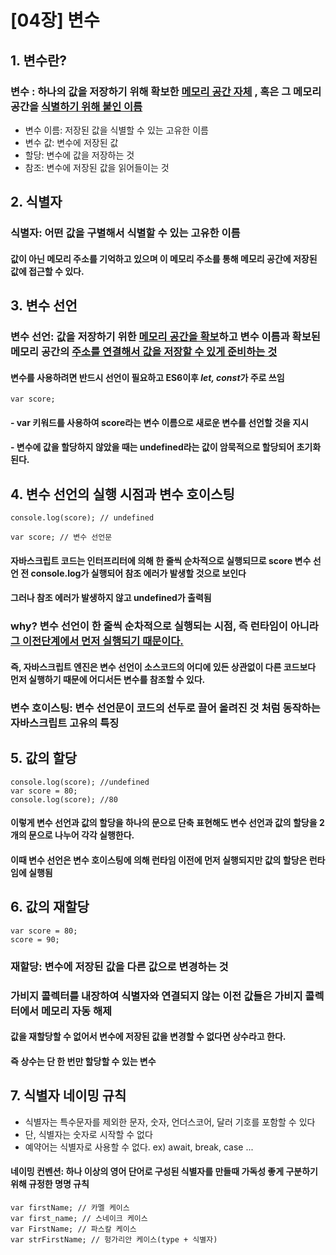 # [04장] 변수

## 1. 변수란?

### 변수 : 하나의 값을 저장하기 위해 확보한 <u>메모리 공간 자체</u> , 혹은 그 메모리 공간을 <u>식별하기 위해 붙인 이름</u>

- 변수 이름: 저장된 값을 식별할 수 있는 고유한 이름
- 변수 값: 변수에 저장된 값
- 할당: 변수에 값을 저장하는 것
- 참조: 변수에 저장된 값을 읽어들이는 것

## 2. 식별자

### 식별자: 어떤 값을 구별해서 식별할 수 있는 고유한 이름

#### 값이 아닌 **메모리 주소**를 기억하고 있으며 이 메모리 주소를 통해 메모리 공간에 저장된 값에 접근할 수 있다.

## 3. 변수 선언

### 변수 선언: 값을 저장하기 위한 <u>메모리 공간을 확보</u>하고 변수 이름과 확보된 메모리 공간의 <u>주소를 연결해서 값을 저장할 수 있게 준비하는 것</u>

#### 변수를 사용하려면 반드시 선언이 필요하고 ES6이후 <em>let, const</em>가 주로 쓰임

`var score;`

#### - var 키워드를 사용하여 score라는 변수 이름으로 새로운 변수를 선언할 것을 지시

#### - 변수에 값을 할당하지 않았을 때는 undefined라는 값이 암묵적으로 할당되어 초기화된다.

## 4. 변수 선언의 실행 시점과 변수 호이스팅

```
console.log(score); // undefined

var score; // 변수 선언문
```

#### 자바스크립트 코드는 인터프리터에 의해 한 줄씩 순차적으로 실행되므로 score 변수 선언 전 console.log가 실행되어 참조 에러가 발생할 것으로 보인다

#### 그러나 참조 에러가 발생하지 않고 undefined가 출력됨

### why? 변수 선언이 한 줄씩 순차적으로 실행되는 시점, 즉 런타임이 아니라 <u>그 이전단계에서 먼저 실행되기 때문이다.</u>

#### 즉, 자바스크립트 엔진은 변수 선언이 소스코드의 어디에 있든 상관없이 다른 코드보다 먼저 실행하기 때문에 어디서든 변수를 참조할 수 있다.

### 변수 호이스팅: 변수 선언문이 코드의 선두로 끌어 올려진 것 처럼 동작하는 자바스크립트 고유의 특징

## 5. 값의 할당

```
console.log(score); //undefined
var score = 80;
console.log(score); //80
```

#### 이렇게 변수 선언과 값의 할당을 하나의 문으로 단축 표현해도 변수 선언과 값의 할당을 2개의 문으로 나누어 각각 실행한다.

#### 이때 변수 선언은 변수 호이스팅에 의해 런타임 이전에 먼저 실행되지만 값의 할당은 런타임에 실행됨

## 6. 값의 재할당

```
var score = 80;
score = 90;
```

### 재할당: 변수에 저장된 값을 다른 값으로 변경하는 것

### 가비지 콜렉터를 내장하여 식별자와 연결되지 않는 이전 값들은 가비지 콜렉터에서 메모리 자동 해제

#### 값을 재할당할 수 없어서 변수에 저장된 값을 변경할 수 없다면 **상수**라고 한다.

#### 즉 상수는 단 한 번만 할당할 수 있는 변수

## 7. 식별자 네이밍 규칙

- 식별자는 특수문자를 제외한 문자, 숫자, 언더스코어, 달러 기호를 포함할 수 있다
- 단, 식별자는 숫자로 시작할 수 없다
- 예약어는 식별자로 사용할 수 없다. ex) await, break, case ...

#### 네이밍 컨벤션: 하나 이상의 영어 단어로 구성된 식별자를 만들때 가독성 좋게 구분하기 위해 규정한 명명 규칙

```
var firstName; // 카멜 케이스
var first_name; // 스네이크 케이스
var FirstName; // 파스칼 케이스
var strFirstName; // 헝가리안 케이스(type + 식별자)
```
